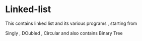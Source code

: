 # Linked-list

This contains linked list and its various programs , starting from 

Singly , DOubled , Circular and also contains Binary Tree



